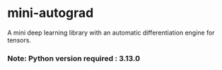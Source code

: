 # mini-autograd
A mini deep learning library with an automatic differentiation engine for tensors.

### Note: Python version required : 3.13.0
